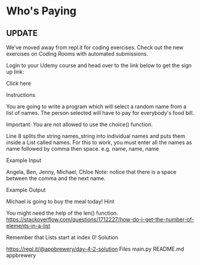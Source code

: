 # Who's Paying

## UPDATE

We've moved away from repl.it for coding exercises. Check out the new exercises on Coding Rooms with automated submissions.

Login to your Udemy course and head over to the link below to get the sign up link:

Click here

Instructions

You are going to write a program which will select a random name from a list of names. The person selected will have to pay for everybody's food bill.

Important: You are not allowed to use the choice() function.

Line 8 splits the string names_string into individual names and puts them inside a List called names. For this to work, you must enter all the names as name followed by comma then space. e.g. name, name, name

Example Input

Angela, Ben, Jenny, Michael, Chloe
Note: notice that there is a space between the comma and the next name.

Example Output

Michael is going to buy the meal today!
Hint

You might need the help of the len() function.
https://stackoverflow.com/questions/1712227/how-do-i-get-the-number-of-elements-in-a-list

Remember that Lists start at index 0!
Solution

https://repl.it/@appbrewery/day-4-2-solution
Files
main.py
README.md
appbrewery

